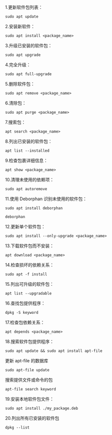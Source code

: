 1.更新软件包列表：  
```
sudo apt update
```
2.安装新软件：  
```
sudo apt install <package_name>
```
3.升级已安装的软件包：  
```
sudo apt upgrade
```
4.完全升级：  
```
sudo apt full-upgrade
```
5.删除软件包：  
```
sudo apt remove <package_name>
```
6.清除包：  
```
sudo apt purge <package_name>
```
7.搜索包：  
```
apt search <package_name>
```
8.列出已安装的软件包：  
```
apt list --installed  
```
9.检查包裹详细信息：  
```
apt show <package_name>
```
10.清理未使用的依赖项：  
```
sudo apt autoremove
```
11.使用 Deborphan 识别未使用的软件包：  
```
sudo apt install deborphan
```
```
deborphan
```
12.更新单个软件包：  
```
sudo apt install --only-upgrade <package_name>
```
13.下载软件包而不安装：  
```
apt download <package_name>
```
14.检查损坏的依赖关系：  
```
sudo apt -f install
```
15.列出可升级的软件包：  
```
apt list --upgradable
```
16.查找包提供程序：  
```
dpkg -S keyword
```
17.检查包依赖关系：  
```
apt depends <package_name>
```
18.搜索软件包提供程序：  
```
sudo apt update && sudo apt install apt-file
```
更新 apt-file 的数据库  
```
sudo apt-file update
```
搜索提供文件或命令的包  
```
apt-file search keyword
```
19.安装本地软件包文件：  
```
sudo apt install ./my_package.deb  
```
20.列出所有已安装的软件包  
```
dpkg --list
```
